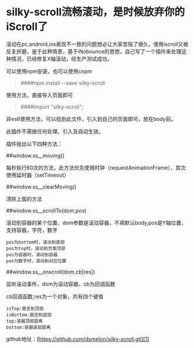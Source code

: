 ﻿# silky-scroll流畅滚动，是时候放弃你的iScroll了

滚动在pc,android,ios表现不一致的问题想必让大家苦恼了很久，使用iscroll又被反复折磨，鉴于此种情景，基于iNobounce的思想，自己写了一个插件来处理这种情况，已经修复X轴滚动，经生产测试成功。

可以使用npm安装，也可以使用cnpm

>####npm install --save silky-scroll

使用方法，直接导入页面即可

>####import "silky-scroll";

非es6使用方法，可以找到此文件，引入到自己的页面即可，放在body前。

此插件不需做任何处理，引入及自动生效。

插件抛出以下四种方法：

##window.ss__moving()

每秒执行60次的方法，此方法优先使用时钟（requestAnimationFrame），其次使用延时器（setTimeout）

##window.ss__clearMoving()

清除上面的方法

##window.ss__scrollTo(dom,pos)

滚动到容器的某个位置，dom参数是滚动容器，不填默认body,pos是Y轴位置，支持容器，字符，数字
```
pos为bottom时，滚动到底部
pos为top时，滚动到页面顶部
pos为容器时，滚动到容器
pos为数字时，滚动到对应位置
```

##window.ss__onscroll(dom,cb[res])

监听滚动事件，dom为滚动容器，cb为回调函数

cb回调函数,res为一个对象，共有四个键值

```
isTop:是否到顶部
isBottom:是否到底部
top:容器顶部距离
bottom:容器底部距离
```
github地址：[https://github.com/dsmelon/silky-scroll.git][1]

[1]: https://github.com/dsmelon/silky-scroll.git

